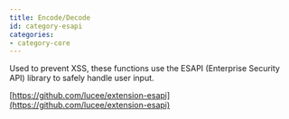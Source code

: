 ```yaml
---
title: Encode/Decode
id: category-esapi
categories:
- category-core
---
```


Used to prevent XSS, these functions use the ESAPI (Enterprise Security API) library to safely handle user input.

[https://github.com/lucee/extension-esapi](https://github.com/lucee/extension-esapi)
